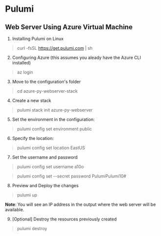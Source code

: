 # Pulumi

## Web Server Using Azure Virtual Machine

1. Installing Pulumi on Linux
> curl -fsSL https://get.pulumi.com | sh

2. Configuring Azure (this assumes you aleady have the Azure CLI installed)
> az login

3. Move to the configuration's folder

> cd azure-py-webserver-stack

4. Create a new stack

> pulumi stack init azure-py-webserver

5. Set the environment in the configuration:

> pulumi config set environment public

6. Specify the location:

> pulumi config set location EastUS

7. Set the username and password

> pulumi config set username a10o

> pulumi config set --secret password PulumiPulumi10#

8. Preview and Deploy the changes

> pulumi up

**Note**: You will see an IP address in the output where the web server will be available.

9. [Optional] Destroy the resources previously created

> pulumi destroy

